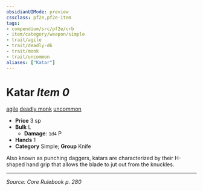 ```yaml
---
obsidianUIMode: preview
cssclass: pf2e,pf2e-item
tags:
- compendium/src/pf2e/crb
- item/category/weapon/simple
- trait/agile
- trait/deadly-d6
- trait/monk
- trait/uncommon
aliases: ["Katar"]
---
```

# Katar *Item 0*  
[agile](agile.md "Agile Weapon Trait")  [deadly <d6>](rules/traits/deadly-d6.md "Deadly Weapon Trait")  [monk](Reference/Rules/Traits/monk.md "Monk Class Trait")  [uncommon](uncommon.md "Uncommon Rarity Trait")  

- **Price** 3 sp
- **Bulk** L
  - **Damage**: `1d4` P
- **Hands** 1
- **Category** Simple; **Group** Knife 

Also known as punching daggers, katars are characterized by their H-shaped hand grip that allows the blade to jut out from the knuckles.


---
*Source: Core Rulebook p. 280*